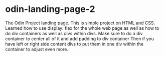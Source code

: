 # odin-landing-page-2
The Odin Project landing page.
This is simple project on HTML and CSS. 
Learned how to use display: flex for the whole web page as well as how to do div containers as well as divs within divs.
Make sure to do a div container to center all of it and add padding to div container
Then if you have left or right side content divs to put them in one div within the container to adjust even more.